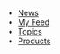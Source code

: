 <script type="text/javascript" src="/bundle.js"></script>
<div class="footerWrapper__base">
  <nav class="footer-nav__base">
    <ul class="footer-nav__list">
      <li class="footer-nav__listItem">
        <a href="#" class="footer-nav__link" target="_tab">News</a>
      </li>
      <li class="footer-nav__listItem">
        <a href="#" class="footer-nav__link" target="_tab">My Feed</a>
      </li>
      <li class="footer-nav__listItem">
        <a href="#" class="footer-nav__link" target="_tab">Topics</a>
      </li>
      <li class="footer-nav__listItem">
        <a href="#" class="footer-nav__link" target="_tab">Products</a>
      </li>
    </ul>
</div>
